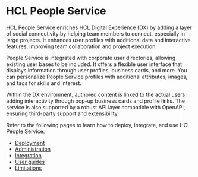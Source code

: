 # HCL People Service

HCL People Service enriches HCL Digital Experience (DX) by adding a layer of social connectivity by helping team members to connect, especially in large projects. It enhances user profiles with additional data and interactive features, improving team collaboration and project execution.

People Service is integrated with corporate user directories, allowing existing user bases to be included. It offers a flexible user interface that displays information through user profiles, business cards, and more. You can personalize People Service profiles with additional attributes, images, and tags for skills and interest.

Within the DX environment, authored content is linked to the actual users, adding interactivity through pop-up business cards and profile links. The service is also supported by a robust API layer compatible with OpenAPI, ensuring third-party support and extensibility.

Refer to the following pages to learn how to deploy, integrate, and use HCL People Service.

- [Deployment](./deployment/index.md)
- [Administration](./administration/index.md)
- [Integration](./integration/index.md)
- [User guides](./features/index.md)
- [Limitations](./limitations.md)